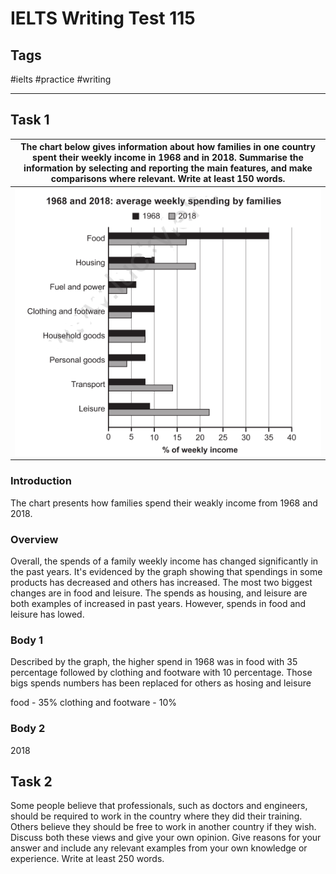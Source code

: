 # IELTS Writing Test 115

## Tags
#ielts #practice #writing

------------------------------------------------------------------------

## Task 1
| The chart below gives information about how families in one country spent their weekly income in 1968 and in 2018. Summarise the information by selecting and reporting the main features, and make comparisons where relevant. Write at least 150 words. |
| :---: |
| ![](../images/208ba975-574c-4f51-ab19-bca3dd3ed866.png) |

### Introduction
The chart presents how families spend their weakly income from 1968 and 2018.

### Overview
Overall, the spends of a family weekly income has changed significantly in the past years. It's evidenced by the graph showing that spendings in some products has decreased and others has increased. The most two biggest changes are in food and leisure. The spends as housing, and leisure are both examples of increased in past years. However, spends in food and leisure has lowed.

### Body 1
Described by the graph, the higher spend in 1968 was in food with 35 percentage followed by clothing and footware with 10 percentage. Those bigs spends numbers has been replaced for others as hosing and leisure

food - 35%
clothing and footware - 10%


### Body 2
2018


## Task 2
Some people believe that professionals, such as doctors and engineers, should be required to work in the country where they did their training. Others believe they should be free to work in another country if they wish. Discuss both these views and give your own opinion. Give reasons for your answer and include any relevant examples from your own knowledge or experience. Write at least 250 words.

